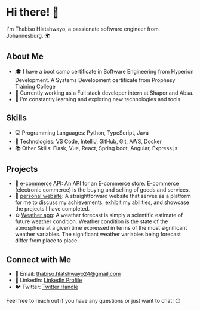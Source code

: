 # Hi there! 👋

I'm Thabiso Hlatshwayo, a passionate software engineer from Johannesburg. 🌍

## About Me

- 🎓 I have a boot camp certificate in Software Engineering from Hyperion Development. A Systems Development certificate from Prophesy Training College
- 💼 Currently working as a Full stack developer intern at Shaper and Absa.
- 🌱 I'm constantly learning and exploring new technologies and tools.

## Skills

- 💻 Programming Languages: Python, TypeScript, Java
- 🚀 Technologies: VS Code, IntelliJ, GitHub, Git, AWS, Docker
- 📚 Other Skills: Flask, Vue, React, Spring boot, Angular, Express.js

## Projects

- 🌟 [e-commerce API](https://api-express-store-lxba.onrender.com/): An API for an E-commerce store. E-commerce (electronic commerce) is the buying and selling of goods and services.
- 🚗 [personal website](https://thabiso-hlatshwayo-virid.vercel.app/): A straightforward website that serves as a platform for me to discuss my achievements, exhibit my abilities, and showcase the projects I have completed.
- ⚙️ [Weather app](https://weather-forecast-three-snowy.vercel.app/): A weather forecast is simply a scientific estimate of future weather condition. Weather condition is the state of the atmosphere at a given time expressed in terms of the most significant weather variables. The significant weather variables being forecast differ from place to place.

## Connect with Me

- 📧 Email: thabiso.hlatshwayo24@gmail.com
- 💼 LinkedIn: [LinkedIn Profile](https://www.linkedin.com/in/thabiso-hlatshwayo-8a4079198/)
- 🐦 Twitter: [Twitter Handle](https://twitter.com/thabiso_dev)

Feel free to reach out if you have any questions or just want to chat! 😊
